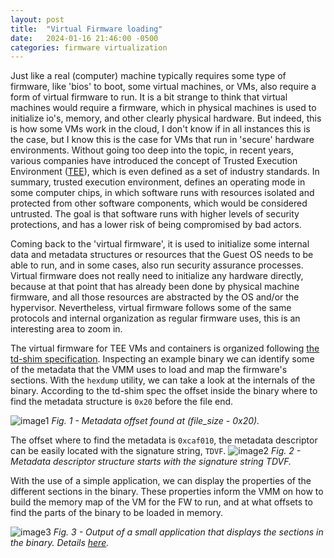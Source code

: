 ```yaml
---
layout: post
title:  "Virtual Firmware loading"
date:   2024-01-16 21:46:00 -0500
categories: firmware virtualization 
---
```



Just like a real (computer) machine typically requires some type of firmware, like 'bios' to boot, some virtual machines, or VMs, also require a form of virtual firmware to run. It is a bit strange to think that virtual machines would require a firmware, which in physical machines is used to initialize io's, memory, and other clearly physical hardware. But indeed, this is how some VMs work in the cloud, I don't know if in all instances this is the case, but I know this is the case for VMs that run in 'secure' hardware environments. Without going too deep into the topic, in recent years, various companies have introduced the concept of Trusted Execution Environment ([TEE][tee-wikipedia]), which is even defined as a set of industry standards. In summary, trusted execution environment, defines an operating mode in some computer chips, in which software runs with resources isolated and protected from other software components, which would be considered untrusted. The goal is that software runs with higher levels of security protections, and has a lower risk of being compromised by bad actors.

Coming back to the 'virtual firmware', it is used to initialize some internal data and metadata structures or resources that the Guest OS needs to be able to run, and in some cases, also run security assurance processes. Virtual firmware does not really need to initialize any hardware directly, because at that point that has already been done by physical machine firmware, and all those resources are abstracted by the OS and/or the hypervisor. Nevertheless, virtual firmware follows some of the same protocols and internal organization as regular firmware uses, this is an interesting area to zoom in.

The virtual firmware for TEE VMs and containers is organized following [the td-shim specification][td-shim-spec]. Inspecting an example binary we can identify some of the metadata that the VMM uses to load and map the firmware's sections. With the `hexdump` utility, we can take a look at the internals of the binary. According to the td-shim spec the offset inside the binary where to find the metadata structure is `0x20` before the file end. 


![image1](/assets/images/img1-fw.png)
*Fig. 1 - Metadata offset found at (file_size - 0x20).*

The offset where to find the metadata is `0xcaf010`, the metadata descriptor can be easily located with the signature string, `TDVF`.
![image2](/assets/images/img2-fw.png)
*Fig. 2 - Metadata descriptor structure starts with the signature string TDVF.*

With the use of a simple application, we can display the properties of the different sections in the binary. These properties inform the VMM on how to build the memory map of the VM for the FW to run, and at what offsets to find the parts of the binary to be loaded in memory.

![image3](/assets/images/img3-fw.png)
*Fig. 3 - Output of a small application that displays the sections in the binary. Details [here][td-shim-spec].*


[tee-wikipedia]: https://en.wikipedia.org/wiki/Trusted_execution_environment
[td-shim-spec]: https://github.com/confidential-containers/td-shim/blob/main/doc/tdshim_spec.md



